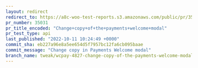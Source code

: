 ```yaml
---
layout: redirect
redirect_to: https://a8c-woo-test-reports.s3.amazonaws.com/public/pr/35031/api/index.html
pr_number: 35031
pr_title_encoded: "Change+copy+of+the+payments+welcome+modal"
pr_test_type: api
last_published: "2022-10-11 10:24:49 +0000"
commit_sha: eb227a96e8a5ee654d5f7957bc12fa6cb095baae
commit_message: "Change copy in Payments Welcome modal"
branch_name: tweak/wcpay-4827-change-copy-of-the-payments-welcome-modal
---
```

